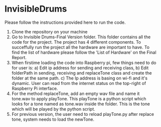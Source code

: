 # InvisibleDrums
Please follow the instructions provided here to run the code. 

1. Clone the repository on your machine
2. Go to Invisible Drums-Final Version folder. This folder contains all the code for the project. The project has 4 different components. To succeffully run the project all the hardware are important to have. To find the list of hardware please follow the 'List of Hardware' on the Final Report.
3. When firstime loading the code into Raspberry pi, few things need to do for user is: 
  a) Edit ip address for sending and receiving class,
  b) Edit folderPath in sending, receiving and replaceTone class and create the folder at the same path.
  c) The Ip address is basing on wi-fi and it's dynamic. User can read from the internet status on the top-right of Raspberry Pi         interface.
4. For the method replaceTone, add an empty wav file and name it tone.wav to apply playTone. This playTone is a python script which looks for a tone named as tone.wav inside the folder. This is the tone which will be played by the python script.
5. For previous version, the user need to reload playTone.py after replace tone, system needs to load the newTone. 
